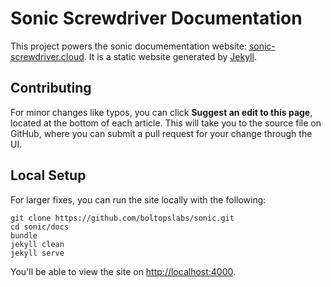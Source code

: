 # Sonic Screwdriver Documentation

This project powers the sonic documementation website: [sonic-screwdriver.cloud](http://sonic-screwdriver.cloud).  It is a static website generated by [Jekyll](https://jekyllrb.com/).

## Contributing

For minor changes like typos, you can click **Suggest an edit to this page**, located at the bottom of each article. This will take you to the source file on GitHub, where you can submit a pull request for your change through the UI.

## Local Setup

For larger fixes, you can run the site locally with the following:

```
git clone https://github.com/boltopslabs/sonic.git
cd sonic/docs
bundle
jekyll clean
jekyll serve
```

You'll be able to view the site on [http://localhost:4000](http://localhost:4000).
